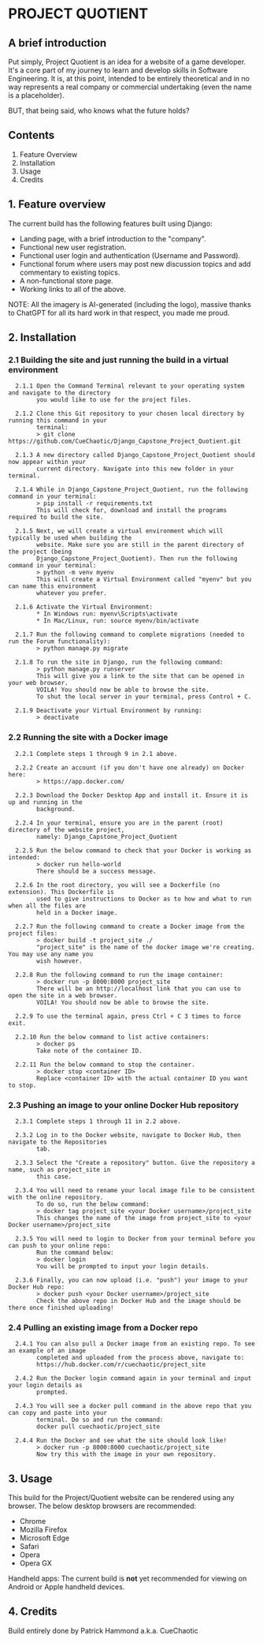 # PROJECT QUOTIENT

## A brief introduction

Put simply, Project Quotient is an idea for a website of a game developer. It's a core part of my
journey to learn and develop skills in Software Engineering. It is, at this point, intended to be
entirely theoretical and in no way represents a real company or commercial undertaking (even the
name is a placeholder).

BUT, that being said, who knows what the future holds?

## Contents
1. Feature Overview
2. Installation
3. Usage
4. Credits

## 1. Feature overview

The current build has the following features built using Django:
* Landing page, with a brief introduction to the "company".
* Functional new user registration.
* Functional user login and authentication (Username and Password).
* Functional forum where users may post new discussion topics and add commentary to existing topics.
* A non-functional store page.
* Working links to all of the above.

NOTE: All the imagery is AI-generated (including the logo), massive thanks to ChatGPT for all its
hard work in that respect, you made me proud.

## 2. Installation

   ### 2.1 Building the site and just running the build in a virtual environment
   
      2.1.1 Open the Command Terminal relevant to your operating system and navigate to the directory
            you would like to use for the project files.

      2.1.2 Clone this Git repository to your chosen local directory by running this command in your
            terminal:
            > git clone https://github.com/CueChaotic/Django_Capstone_Project_Quotient.git

      2.1.3 A new directory called Django_Capstone_Project_Quotient should now appear within your
            current directory. Navigate into this new folder in your terminal.

      2.1.4 While in Django_Capstone_Project_Quotient, run the following command in your terminal:
            > pip install -r requirements.txt
            This will check for, download and install the programs required to build the site.

      2.1.5 Next, we will create a virtual environment which will typically be used when building the
            website. Make sure you are still in the parent directory of the project (being
            Django_Capstone_Project_Quotient). Then run the following command in your terminal:
            > python -m venv myenv
            This will create a Virtual Environment called "myenv" but you can name this environment
            whatever you prefer.

      2.1.6 Activate the Virtual Environment:
            * In Windows run: myenv\Scripts\activate
            * In Mac/Linux, run: source myenv/bin/activate

      2.1.7 Run the following command to complete migrations (needed to run the Forum functionality):
            > python manage.py migrate

      2.1.8 To run the site in Django, run the following command:
            > python manage.py runserver
            This will give you a link to the site that can be opened in your web browser.
            VOILA! You should now be able to browse the site.
            To shut the local server in your terminal, press Control + C.

      2.1.9 Deactivate your Virtual Environment by running:
            > deactivate
      
   ### 2.2 Running the site with a Docker image

      2.2.1 Complete steps 1 through 9 in 2.1 above.

      2.2.2 Create an account (if you don't have one already) on Docker here:
            > https://app.docker.com/

      2.2.3 Download the Docker Desktop App and install it. Ensure it is up and running in the
            background.

      2.2.4 In your terminal, ensure you are in the parent (root) directory of the website project,
            namely: Django_Capstone_Project_Quotient

      2.2.5 Run the below command to check that your Docker is working as intended:
            > docker run hello-world
            There should be a success message.

      2.2.6 In the root directory, you will see a Dockerfile (no extension). This Dockerfile is
            used to give instructions to Docker as to how and what to run when all the files are
            held in a Docker image.

      2.2.7 Run the following command to create a Docker image from the project files:
            > docker build -t project_site ./
            "project_site" is the name of the docker image we're creating. You may use any name you
            wish however.

      2.2.8 Run the following command to run the image container:
            > docker run -p 8000:8000 project_site
            There will be an http://localhost link that you can use to open the site in a web browser.
            VOILA! You should now be able to browse the site.

      2.2.9 To use the terminal again, press Ctrl + C 3 times to force exit.

      2.2.10 Run the below command to list active containers:
            > docker ps
            Take note of the container ID.

      2.2.11 Run the below command to stop the container.
            > docker stop <container ID>
            Replace <container ID> with the actual container ID you want to stop.

   ### 2.3 Pushing an image to your online Docker Hub repository

      2.3.1 Complete steps 1 through 11 in 2.2 above.

      2.3.2 Log in to the Docker website, navigate to Docker Hub, then navigate to the Repositories
            tab.

      2.3.3 Select the "Create a repository" button. Give the repository a name, such as project_site in
            this case.

      2.3.4 You will need to rename your local image file to be consistent with the online repository.
            To do so, run the below command:
            > docker tag project_site <your Docker username>/project_site
            This changes the name of the image from project_site to <your Docker username>/project_site

      2.3.5 You will need to login to Docker from your terminal before you can push to your online repo:
            Run the command below:
            > docker login
            You will be prompted to input your login details.

      2.3.6 Finally, you can now upload (i.e. "push") your image to your Docker Hub repo:
            > docker push <your Docker username>/project_site
            Check the above repo in Docker Hub and the image should be there once finished uploading!

   ### 2.4 Pulling an existing image from a Docker repo

      2.4.1 You can also pull a Docker image from an existing repo. To see an example of an image
            completed and uploaded from the process above, navigate to:
            https://hub.docker.com/r/cuechaotic/project_site

      2.4.2 Run the Docker login command again in your terminal and input your login details as
            prompted.

      2.4.3 You will see a docker pull command in the above repo that you can copy and paste into your
            terminal. Do so and run the command:
            docker pull cuechaotic/project_site

      2.4.4 Run the Docker and see what the site should look like!
            > docker run -p 8000:8000 cuechaotic/project_site
            Now try this with the image in your own repository.

## 3. Usage

This build for the Project/Quotient website can be rendered using any browser. The below desktop
browsers are recommended:
* Chrome
* Mozilla Firefox
* Microsoft Edge
* Safari
* Opera
* Opera GX

Handheld apps: The current build is **not** yet recommended for viewing on Android or Apple
handheld devices.

## 4. Credits

Build entirely done by Patrick Hammond a.k.a. CueChaotic
